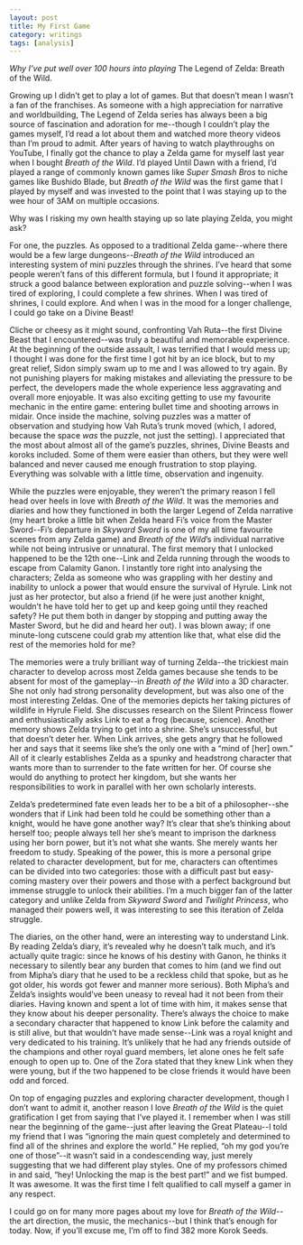 ```yaml
---
layout: post
title: My First Game
category: writings
tags: [analysis]
---
```


_Why I’ve put well over 100 hours into playing_ The Legend of Zelda: Breath of the Wild.


Growing up I didn’t get to play a lot of games. But that doesn’t mean I wasn’t a fan of the franchises. As someone with a high appreciation for narrative and worldbuilding, The Legend of Zelda series has always been a big source of fascination and adoration for me--though I couldn’t play the games myself, I’d read a lot about them and watched more theory videos than I’m proud to admit. After years of having to watch playthroughs on YouTube, I finally got the chance to play a Zelda game for myself last year when I bought _Breath of the Wild_. I’d played Until Dawn with a friend, I’d played a range of commonly known games like _Super Smash Bros_ to niche games like Bushido Blade, but _Breath of the Wild_ was the first game that I played by myself and was invested to the point that I was staying up to the wee hour of 3AM on multiple occasions.  

Why was I risking my own health staying up so late playing Zelda, you might ask? 

For one, the puzzles. As opposed to a traditional Zelda game--where there would be a few large dungeons--_Breath of the Wild_ introduced an interesting system of mini puzzles through the shrines. I’ve heard that some people weren’t fans of this different formula, but I found it appropriate; it struck a good balance between exploration and puzzle solving--when I was tired of exploring, I could complete a few shrines. When I was tired of shrines, I could explore. And when I was in the mood for a longer challenge, I could go take on a Divine Beast!

Cliche or cheesy as it might sound, confronting Vah Ruta--the first Divine Beast that I encountered--was truly a beautiful and memorable experience. At the beginning of the outside assault, I was terrified that I would mess up; I thought I was done for the first time I got hit by an ice block, but to my great relief, Sidon simply swam up to me and I was allowed to try again. By not punishing players for making mistakes and alleviating the pressure to be perfect, the developers made the whole experience less aggravating and overall more enjoyable. It was also exciting getting to use my favourite mechanic in the entire game: entering bullet time and shooting arrows in midair. Once inside the machine, solving puzzles was a matter of observation and studying how Vah Ruta’s trunk moved (which, I adored, because the space _was_ the puzzle, not just the setting). I appreciated that the most about almost all of the game’s puzzles, shrines, Divine Beasts and koroks included. Some of them were easier than others, but they were well balanced and never caused me enough frustration to stop playing. Everything was solvable with a little time, observation and ingenuity.  

While the puzzles were enjoyable, they weren’t the primary reason I fell head over heels in love with _Breath of the Wild_. It was the memories and diaries and how they functioned in both the larger Legend of Zelda narrative (my heart broke a little bit when Zelda heard Fi’s voice from the Master Sword--Fi’s departure in _Skyward Sword_ is one of my all time favourite scenes from any Zelda game) and _Breath of the Wild_’s individual narrative while not being intrusive or unnatural. The first memory that I unlocked happened to be the 12th one--Link and Zelda running through the woods to escape from Calamity Ganon. I instantly tore right into analysing the characters; Zelda as someone who was grappling with her destiny and inability to unlock a power that would ensure the survival of Hyrule. Link not just as her protector, but also a friend (if he were just another knight, wouldn’t he have told her to get up and keep going until they reached safety? He put them both in danger by stopping and putting away the Master Sword, but he did and heard her out). I was blown away; if one minute-long cutscene could grab my attention like that, what else did the rest of the memories hold for me?  

The memories were a truly brilliant way of turning Zelda--the trickiest main character to develop across most Zelda games because she tends to be absent for most of the gameplay--in _Breath of the Wild_ into a 3D character. She not only had strong personality development, but was also one of the most interesting Zeldas. One of the memories depicts her taking pictures of wildlife in Hyrule Field. She discusses research on the Silent Princess flower and enthusiastically asks Link to eat a frog (because, science). Another memory shows Zelda trying to get into a shrine. She’s unsuccessful, but that doesn’t deter her. When Link arrives, she gets angry that he followed her and says that it seems like she’s the only one with a “mind of [her] own.” All of it clearly establishes Zelda as a spunky and headstrong character that wants more than to surrender to the fate written for her. Of course she would do anything to protect her kingdom, but she wants her responsibilities to work in parallel with her own scholarly interests. 

Zelda’s predetermined fate even leads her to be a bit of a philosopher--she wonders that if Link had been told he could be something other than a knight, would he have gone another way? It’s clear that she’s thinking about herself too; people always tell her she’s meant to imprison the darkness using her born power, but it’s not what she wants. She merely wants her freedom to study. Speaking of the power, this is more a personal gripe related to character development, but for me, characters can oftentimes can be divided into two categories: those with a difficult past but easy-coming mastery over their powers and those with a perfect background but immense struggle to unlock their abilities. I’m a much bigger fan of the latter category and unlike Zelda from _Skyward Sword_ and _Twilight Princess_, who managed their powers well, it was interesting to see this iteration of Zelda struggle.

The diaries, on the other hand, were an interesting way to understand Link. By reading Zelda’s diary, it’s revealed why he doesn’t talk much, and it’s actually quite tragic: since he knows of his destiny with Ganon, he thinks it necessary to silently bear any burden that comes to him (and we find out from Mipha’s diary that he used to be a reckless child that spoke, but as he got older, his words got fewer and manner more serious). Both Mipha’s and Zelda’s insights would’ve been uneasy to reveal had it not been from their diaries. Having known and spent a lot of time with him, it makes sense that they know about his deeper personality. There’s always the choice to make a secondary character that happened to know Link before the calamity and is still alive, but that wouldn’t have made sense--Link was a royal knight and very dedicated to his training. It’s unlikely that he had any friends outside of the champions and other royal guard members, let alone ones he felt safe enough to open up to. One of the Zora stated that they knew Link when they were young, but if the two happened to be close friends it would have been odd and forced. 

On top of engaging puzzles and exploring character development, though I don’t want to admit it, another reason I love _Breath of the Wild_ is the quiet gratification I get from saying that I’ve played it. I remember when I was still near the beginning of the game--just after leaving the Great Plateau--I told my friend that I was “ignoring the main quest completely and determined to find all of the shrines and explore the world.” He replied, “oh my god you’re one of those”--it wasn’t said in a condescending way, just merely suggesting that we had different play styles. One of my professors chimed in and said, “hey! Unlocking the map is the best part!” and we fist bumped. It was awesome. It was the first time I felt qualified to call myself a gamer in any respect. 

I could go on for many more pages about my love for _Breath of the Wild_--the art direction, the music, the mechanics--but I think that’s enough for today. Now, if you’ll excuse me, I’m off to find 382 more Korok Seeds. 